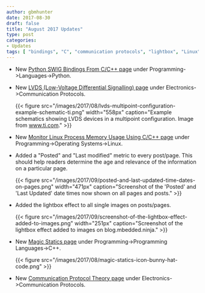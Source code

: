 ```yaml
---
author: gbmhunter
date: 2017-08-30
draft: false
title: "August 2017 Updates"
type: post
categories:
- Updates
tags: [ "bindings", "C", "communication protocols", "lightbox", "Linux", "LVDS", "magic statics", "memory", "Python" ]
---
```



* New [Python SWIG Bindings From C/C++ page](/programming/languages/python/python-swig-bindings-from-cplusplus) under Programming->Languages->Python.

* New [LVDS (Low-Voltage Differential Signalling) page](/electronics/communication-protocols/lvds-low-voltage-differential-signalling) under Electronics->Communication Protocols.  

	{{< figure src="/images/2017/08/lvds-multipoint-configuration-example-schematic-ti.png" width="558px" caption="Example schematics showing LVDS devices in a multipoint configuration. Image from www.ti.com."  >}}

* New [Monitor Linux Process Memory Usage Using C/C++ page](/programming/operating-systems/linux/monitor-linux-process-memory-usage-using-c-cpp) under Programming->Operating Systems->Linux.
* Added a "Posted" and "Last modified" metric to every post/page. This should help readers determine the age and relevance of the information on a particular page.  

	{{< figure src="/images/2017/09/posted-and-last-updated-time-dates-on-pages.png" width="471px" caption="Screenshot of the 'Posted' and 'Last Updated' date times now shown on all pages and posts."  >}}

* Added the lightbox effect to all single images on posts/pages.  

	{{< figure src="/images/2017/09/screenshot-of-the-lightbox-effect-added-to-images.png" width="251px" caption="Screenshot of the lightbox effect added to images on blog.mbedded.ninja."  >}}

* New [Magic Statics page](/programming/languages/c-plus-plus/magic-statics) under Programming->Programming Languages->C++.  

	{{< figure src="/images/2017/08/magic-statics-icon-bunny-hat-code.png"   >}}

* New [Communication Protocol Theory page](/electronics/communication-protocols/communication-protocol-theory) under Electronics->Communication Protocols.